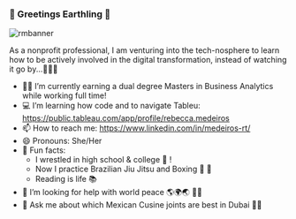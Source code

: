 ### 🧿 Greetings Earthling 🧿
![rmbanner](https://user-images.githubusercontent.com/96393056/146691180-cb7807dc-9d98-4240-ae59-030a06bba057.png)



As a nonprofit professional, I am venturing into the tech-nosphere to learn how to be actively involved in the digital transformation, instead of watching it go by...💭💭💭

- 💪🏼 I’m currently earning a dual degree Masters in Business Analytics while working full time!
- 💻 I’m learning how code and to navigate Tableu: https://public.tableau.com/app/profile/rebecca.medeiros 
- 📫 How to reach me: https://www.linkedin.com/in/medeiros-rt/
- 😄 Pronouns: She/Her
- 🎀 Fun facts: 
    - I wrestled in high school & college 🤼‍ ! 
    - Now I practice Brazilian Jiu Jitsu and Boxing 🥋 🥊
    - Reading is life 📚
- 🤔 I’m looking for help with world peace 🌎🌍🌏 ✌🏽
- 💬 Ask me about which Mexican Cusine joints are best in Dubai 🌮🌯

<!--
**REBECCAMEDEIROS/REBECCAMEDEIROS** is a ✨ _special_ ✨ repository because its `README.md` (this file) appears on your GitHub profile.

Here are some ideas to get you started:

- 🔭 I’m currently working on ...
- 🌱 I’m currently learning ...
- 👯 I’m looking to collaborate on ...
- 🤔 I’m looking for help with ...
- 💬 Ask me about ...
- 📫 How to reach me: ...
- 😄 Pronouns: ...
- ⚡ Fun fact: ...
-->
